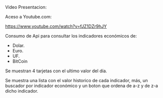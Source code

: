 Video Presentacion:

Aceso a Youtube.com:

https://www.youtube.com/watch?v=fJZ1DZr9hJY


Consumo de Api para consultar los indicadores económicos de:

* Dolar.
* Euro.
* UF.
* BitCoin

Se muestran 4 tarjetas con el ultimo valor del día.

Se muestra una lista con el valor historico de cada indicador, más,  un buscador por indicador económico y un boton que ordena de a-z y de z-a dicho indicador.